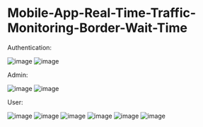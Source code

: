 # Mobile-App-Real-Time-Traffic-Monitoring-Border-Wait-Time

Authentication:

![image](https://github.com/user-attachments/assets/23109c6d-4dc7-49e0-88bf-de5d8cc2c222)
![image](https://github.com/user-attachments/assets/11d37337-23dd-4454-b7e9-ee993f5bf1da)

Admin:

![image](https://github.com/user-attachments/assets/8b01be60-af66-440c-bc7c-c0b9aed7f073)
![image](https://github.com/user-attachments/assets/b157d4b3-2f09-4367-bc03-ffd6a392efef)

User:

![image](https://github.com/user-attachments/assets/4aa5139c-7c33-4f8c-ae41-40cb1cd2ad1b)
![image](https://github.com/user-attachments/assets/d98433d7-7172-48f4-b7a1-caf5cfd18e1d)
![image](https://github.com/user-attachments/assets/5a24b8bf-0f66-4e9b-9393-bb4d5dc4e7e3)
![image](https://github.com/user-attachments/assets/6cb287bd-1d1f-4d8c-a1e1-c2d2ef0068ec)
![image](https://github.com/user-attachments/assets/accd9047-b5cd-4b08-9673-bcb38be3950f)
![image](https://github.com/user-attachments/assets/7275ca4f-dd8b-4667-98e0-995596c4b3f5)
